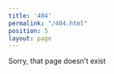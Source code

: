 ```yaml
---
title: '404'
permalink: "/404.html"
position: 5
layout: page
---
```


Sorry, that page doesn’t exist